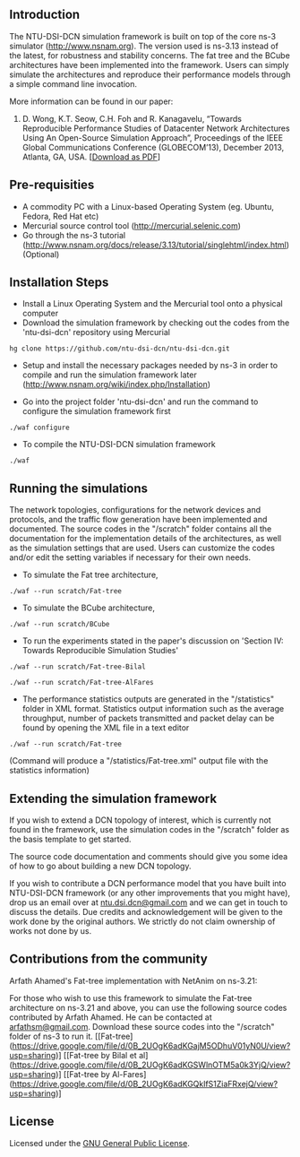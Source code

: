 
Introduction
--------------------------------------
The NTU-DSI-DCN simulation framework is built on top of the core ns-3 simulator (http://www.nsnam.org). The version used is ns-3.13 instead of the latest, for robustness and stability concerns. The fat tree and the BCube architectures have been implemented into the framework. Users can simply simulate the architectures and reproduce their performance models through a simple command line invocation.

More information can be found in our paper:

1. D. Wong, K.T. Seow, C.H. Foh and R. Kanagavelu, “Towards Reproducible Performance Studies of Datacenter Network Architectures Using An Open-Source Simulation Approach”, Proceedings of the IEEE Global Communications Conference (GLOBECOM’13), December 2013, Atlanta, GA, USA. \[[Download as PDF](https://drive.google.com/file/d/0B_2UOgK6adKGRmxGVHRtTkRoaWc/edit?usp=sharing)\]



Pre-requisities
--------------------------------------
- A commodity PC with a Linux-based Operating System (eg. Ubuntu, Fedora, Red Hat etc)
- Mercurial source control tool (http://mercurial.selenic.com)
- Go through the ns-3 tutorial (http://www.nsnam.org/docs/release/3.13/tutorial/singlehtml/index.html) (Optional)




Installation Steps
--------------------------------------
- Install a Linux Operating System and the Mercurial tool onto a physical computer
- Download the simulation framework by checking out the codes from the 'ntu-dsi-dcn' repository using Mercurial 

```
hg clone https://github.com/ntu-dsi-dcn/ntu-dsi-dcn.git
```

- Setup and install the necessary packages needed by ns-3 in order to compile and run the simulation framework later
(http://www.nsnam.org/wiki/index.php/Installation)


- Go into the project folder 'ntu-dsi-dcn' and run the command to configure the simulation framework first

```
./waf configure
```

- To compile the NTU-DSI-DCN simulation framework

```
./waf
```



Running the simulations
--------------------------------------
The network topologies, configurations for the network devices and protocols, and the traffic flow generation have been implemented and documented. The source codes in the "/scratch" folder contains all the documentation for the implementation details of the architectures, as well as the simulation settings that are used. Users can customize the codes and/or edit the setting variables if necessary for their own needs.

- To simulate the Fat tree architecture,

```
./waf --run scratch/Fat-tree
```

- To simulate the BCube architecture, 

```
./waf --run scratch/BCube
```

- To run the experiments stated in the paper's discussion on 'Section IV: Towards Reproducible Simulation Studies'

```
./waf --run scratch/Fat-tree-Bilal

./waf --run scratch/Fat-tree-AlFares
```

- The performance statistics outputs are generated in the "/statistics" folder in XML format. Statistics output information such as the average throughput, number of packets transmitted and packet delay can be found by opening the XML file in a text editor

```
./waf --run scratch/Fat-tree 
```

(Command will produce a "/statistics/Fat-tree.xml" output file with the statistics information)




Extending the simulation framework
--------------------------------------
If you wish to extend a DCN topology of interest, which is currently not found in the framework, use the simulation codes in the "/scratch" folder as the basis template to get started.

The source code documentation and comments should give you some idea of how to go about building a new DCN topology.

If you wish to contribute a DCN performance model that you have built into NTU-DSI-DCN framework (or any other improvements that you might have), drop us an email over at ntu.dsi.dcn@gmail.com and we can get in touch to discuss the details. Due credits and acknowledgement will be given to the work done by the original authors. We strictly do not claim ownership of works not done by us.




Contributions from the community
--------------------------------------
Arfath Ahamed's Fat-tree implementation with NetAnim on ns-3.21:

For those who wish to use this framework to simulate the Fat-tree architecture on ns-3.21 and above, you can use the following source codes contributed by Arfath Ahamed. He can be contacted at <arfathsm@gmail.com>. Download these source codes into the "/scratch" folder of ns-3 to run it. 
\[[Fat-tree] (https://drive.google.com/file/d/0B_2UOgK6adKGajM5ODhuV01yN0U/view?usp=sharing)\]
\[[Fat-tree by Bilal et al] (https://drive.google.com/file/d/0B_2UOgK6adKGSWlnOTM5a0k3YjQ/view?usp=sharing)\]
\[[Fat-tree by Al-Fares] (https://drive.google.com/file/d/0B_2UOgK6adKGQklfS1ZiaFRxejQ/view?usp=sharing)\]





License
--------------------------------------
Licensed under the [GNU General Public License](https://github.com/ntu-dsi-dcn/ntu-dsi-dcn/blob/master/LICENSE).
